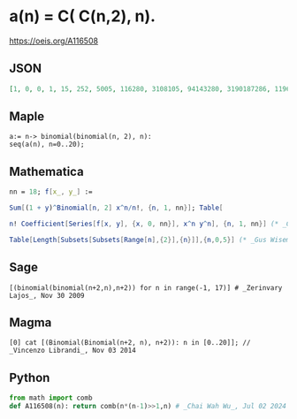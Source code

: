 # a\(n\) \= C\( C\(n,2\), n\)\.
https://oeis.org/A116508
## JSON
```JSON
[1, 0, 0, 1, 15, 252, 5005, 116280, 3108105, 94143280, 3190187286, 119653565850, 4922879481520, 220495674290430, 10682005290753420, 556608279578340080, 31044058215401404845, 1845382436487682488000, 116475817125419611477660, 7779819801401934344268210]
```
## Maple
```Maple
a:= n-> binomial(binomial(n, 2), n):
seq(a(n), n=0..20);
```
## Mathematica
```Mathematica
nn = 18; f[x_, y_] :=
```
```Mathematica
Sum[(1 + y)^Binomial[n, 2] x^n/n!, {n, 1, nn}]; Table[
```
```Mathematica
n! Coefficient[Series[f[x, y], {x, 0, nn}], x^n y^n], {n, 1, nn}] (* _Geoffrey Critzer_, Nov 02 2014 *)
```
```Mathematica
Table[Length[Subsets[Subsets[Range[n],{2}],{n}]],{n,0,5}] (* _Gus Wiseman_, Dec 22 2023 *)
```
## Sage
```Sage
[(binomial(binomial(n+2,n),n+2)) for n in range(-1, 17)] # _Zerinvary Lajos_, Nov 30 2009
```
## Magma
```Magma
[0] cat [(Binomial(Binomial(n+2, n), n+2)): n in [0..20]]; // _Vincenzo Librandi_, Nov 03 2014
```
## Python
```Python
from math import comb
def A116508(n): return comb(n*(n-1)>>1,n) # _Chai Wah Wu_, Jul 02 2024
```
